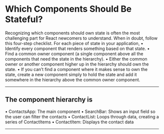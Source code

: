 # Which Components Should Be Stateful?

Recognizing which components should own state is often the most challenging part for React newcomers to
understand. When in doubt, follow this four-step checklist. For each piece of state in your application,
• Identify every component that renders something based on that state.
• Find a common owner component (a single component above all the components that need the state in the hierarchy).
• Either the common owner or another component higher up in the hierarchy should
own the state.
• If you can’t find a component where it makes sense to own the state, create a new component simply to hold the state and add it somewhere in the hierarchy above the common owner component.

---

## The component hierarchy is

• ContactsApp: The main component
• SearchBar: Shows an input field so the user can filter the contacts
• ContactList: Loops through data, creating a series of ContactItems
• ContactItem: Displays the contact data

---
